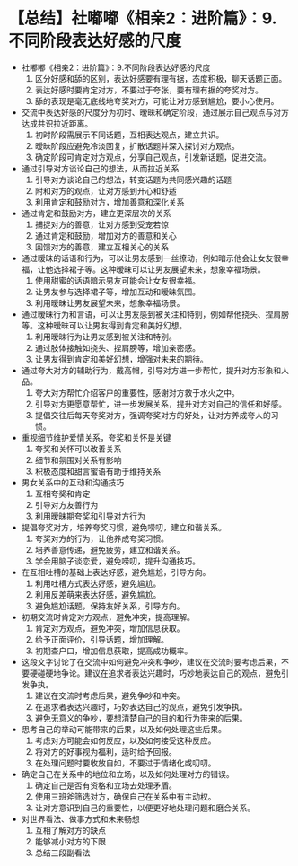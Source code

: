 # 【总结】社嘟嘟《相亲2：进阶篇》：9.不同阶段表达好感的尺度

-   社嘟嘟《相亲2：进阶篇》：9.不同阶段表达好感的尺度
    1.  区分好感和舔的区别，表达好感要有理有据，态度积极，聊天话题正面。
    2.  表达好感时要肯定对方，不要过于夸张，要有理有据的夸奖对方。
    3.  舔的表现是毫无底线地夸奖对方，可能让对方感到尴尬，要小心使用。
-   交流中表达好感的尺度分为初时、暧昧和确定阶段，通过展示自己观点与对方达成共识拉近距离。
    1.  初时阶段需展示不同话题，互相表达观点，建立共识。
    2.  暧昧阶段应避免冷淡回复，扩散话题并深入探讨对方观点。
    3.  确定阶段可肯定对方观点，分享自己观点，引发新话题，促进交流。
-   通过引导对方谈论自己的想法，从而拉近关系
    1.  引导对方谈论自己的想法，转变话题为共同感兴趣的话题
    2.  附和对方的观点，让对方感到开心和舒适
    3.  利用肯定和鼓励对方，增加善意和深化关系
-   通过肯定和鼓励对方，建立更深层次的关系
    1.  捕捉对方的善意，让对方感到受宠若惊
    2.  通过肯定和鼓励，增加对方的善意和关心
    3.  回馈对方的善意，建立互相关心的关系
-   通过暧昧的话语和行为，可以让男友感到一丝撩动，例如暗示他会让女友很幸福，让他选择裙子等。这种暧昧可以让男友展望未来，想象幸福场景。
    1.  使用甜蜜的话语暗示男友可能会让女友很幸福。
    2.  让男友参与选择裙子等，增加互动和暧昧氛围。
    3.  利用暧昧让男友展望未来，想象幸福场景。
-   通过暧昧行为和言语，可以让男友感到被关注和特别，例如帮他挠头、捏肩膀等。这种暧昧可以让男友得到肯定和美好幻想。
    1.  利用暧昧行为让男友感到被关注和特别。
    2.  通过肢体接触如挠头、捏肩膀等，增加亲密感。
    3.  让男友得到肯定和美好幻想，增强对未来的期待。
-   通过夸大对方的辅助行为，戴高帽，引导对方进一步帮忙，提升对方形象和人品。
    1.  夸大对方帮忙介绍客户的重要性，感谢对方救于水火之中。
    2.  引导对方更愿意帮忙，进一步发展关系，提升对方对自己的信任和好感。
    3.  提倡交往后每天夸奖对方，强调夸奖对方的好处，让对方养成夸人的习惯。
-   重视细节维护爱情关系，夸奖和关怀是关键
    1.  夸奖和关怀可以改善关系
    2.  细节和氛围对关系有影响
    3.  积极态度和甜言蜜语有助于维持关系
-   男女关系中的互动和沟通技巧
    1.  互相夸奖和肯定
    2.  引导对方友善行为
    3.  利用暧昧期夸奖和引导对方行为
-   提倡夸奖对方，培养夸奖习惯，避免唠叨，建立和谐关系。
    1.  夸奖对方的行为，让他养成夸奖习惯。
    2.  培养善意传递，避免疲劳，建立和谐关系。
    3.  学会用脑子谈恋爱，避免唠叨，提升沟通技巧。
-   在互相吐槽的基础上表达好感，避免尴尬，引导方向。
    1.  利用吐槽方式表达好感，避免尴尬。
    2.  利用反差萌来表达好感，避免尴尬。
    3.  避免尴尬话题，保持友好关系，引导方向。
-   初期交流时肯定对方观点，避免冲突，提高理解。
    1.  肯定对方观点，避免冲突，增加信息获取。
    2.  给予正面评价，引导话题，增加理解。
    3.  初期查户口，增加信息获取，提高成功概率。
-   这段文字讨论了在交流中如何避免冲突和争吵，建议在交流时要考虑后果，不要硬碰硬地争论。建议在追求者表达兴趣时，巧妙地表达自己的观点，避免引发争执。
    1.  建议在交流时考虑后果，避免争吵和冲突。
    2.  在追求者表达兴趣时，巧妙表达自己的观点，避免引发争执。
    3.  避免无意义的争吵，要想清楚自己的目的和行为带来的后果。
-   思考自己的举动可能带来的后果，以及如何处理这些后果。
    1.  考虑对方可能会如何反应，以及如何接受这种反应。
    2.  将对方的好事视为福利，适时给予回报。
    3.  在处理问题时要收放自如，不要过于情绪化或叨叨。
-   确定自己在关系中的地位和立场，以及如何处理对方的错误。
    1.  确定自己是否有资格和立场去处理矛盾。
    2.  使用三班斧筛选对方，确保自己在关系中有主动权。
    3.  让对方意识到自己的重要性，以便更好地处理问题和磨合关系。
-   对世界看法、做事方式和未来畅想
    1.  互相了解对方的缺点
    2.  能够减小对方的下限
    3.  总结三段副看法